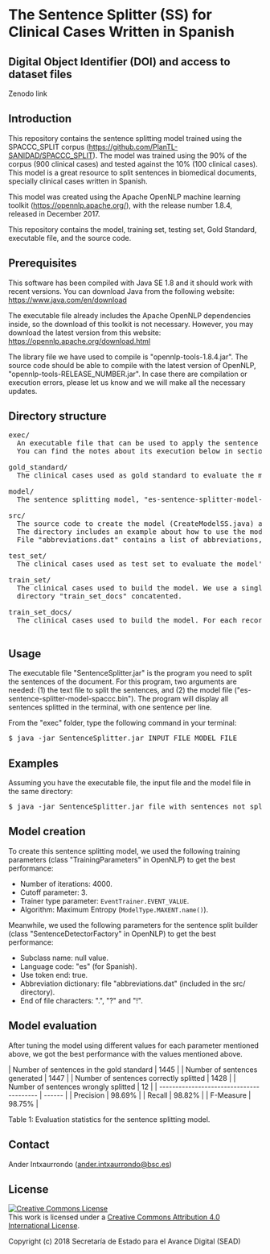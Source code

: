# The Sentence Splitter (SS) for Clinical Cases Written in Spanish

## Digital Object Identifier (DOI) and access to dataset files
Zenodo link

## Introduction
This repository contains the sentence splitting model trained using the SPACCC_SPLIT corpus (https://github.com/PlanTL-SANIDAD/SPACCC_SPLIT). The model was trained using the 90% of the corpus (900 clinical cases) and tested against the 10% (100 clinical cases). This model is a great resource to split sentences in biomedical documents, specially clinical cases written in Spanish.

This model was created using the Apache OpenNLP machine learning toolkit (https://opennlp.apache.org/), with the release number 1.8.4, released in December 2017. 

This repository contains the model, training set, testing set, Gold Standard, executable file, and the source code.

## Prerequisites
This software has been compiled with Java SE 1.8 and it should work with recent versions. You can download Java from the following website: https://www.java.com/en/download

The executable file already includes the Apache OpenNLP dependencies inside, so the download of this toolkit is not necessary. However, you may download the latest version from this website: https://opennlp.apache.org/download.html

The library file we have used to compile is "opennlp-tools-1.8.4.jar". The source code should be able to compile with the latest version of OpenNLP, "opennlp-tools-RELEASE_NUMBER.jar". In case there are compilation or execution errors, please let us know and we will make all the necessary updates.

## Directory structure
<pre>
exec/
  An executable file that can be used to apply the sentence splitter to your documents. 
  You can find the notes about its execution below in section "Usage".

gold_standard/
  The clinical cases used as gold standard to evaluate the model's performance.
  
model/
  The sentence splitting model, "es-sentence-splitter-model-spaccc.bin", a binary file.
  
src/
  The source code to create the model (CreateModelSS.java) and evaluate it (EvaluateModelSS.java). 
  The directory includes an example about how to use the model inside your code (SentenceSplitter.java).
  File "abbreviations.dat" contains a list of abbreviations, essential to build the model.

test_set/
  The clinical cases used as test set to evaluate the model's performance.

train_set/
  The clinical cases used to build the model. We use a single file with all documents present in 
  directory "train_set_docs" concatented.

train_set_docs/
  The clinical cases used to build the model. For each record the sentences are already splitted.

</pre>

## Usage
The executable file "SentenceSplitter.jar" is the program you need to split the sentences of the document. For this program, two arguments are needed: (1) the text file to split the sentences, and (2) the model file ("es-sentence-splitter-model-spaccc.bin"). The program will display all sentences splitted in the terminal, with one sentence per line.

From the "exec" folder, type the following command in your terminal:

<pre>
$ java -jar SentenceSplitter.jar INPUT_FILE MODEL_FILE
</pre>

## Examples

Assuming you have the executable file, the input file and the model file in the same directory:
<pre>
$ java -jar SentenceSplitter.jar file_with_sentences_not_splitted.txt es-sentence-splitter-model-spaccc.bin
</pre>

## Model creation
To create this sentence splitting model, we used the following training parameters (class "TrainingParameters" in OpenNLP) to get the best performance:
- Number of iterations: 4000.
- Cutoff parameter: 3.
- Trainer type parameter: `EventTrainer.EVENT_VALUE`.
- Algorithm: Maximum Entropy (`ModelType.MAXENT.name()`).

Meanwhile, we used the following parameters for the sentence split builder (class "SentenceDetectorFactory" in OpenNLP) to get the best performance:
- Subclass name: null value.
- Language code: "es" (for Spanish).
- Use token end: true.
- Abbreviation dictionary: file "abbreviations.dat" (included in the src/ directory).
- End of file characters: ".", "?" and "!".

## Model evaluation

After tuning the model using different values for each parameter mentioned above, we got the best performance with the values mentioned above.

| Number of sentences in the gold standard | 1445   |
| Number of sentences generated            | 1447   |
| Number of sentences correctly splitted   | 1428   |
| Number of sentences wrongly splitted     | 12     |
| ---------------------------------------- | ------ |
| Precision                                | 98.69% |
| Recall                                   | 98.82% |
| F-Measure                                | 98.75% |

Table 1: Evaluation statistics for the sentence splitting model.


## Contact

Ander Intxaurrondo (ander.intxaurrondo@bsc.es)


## License

<a rel="license" href="http://creativecommons.org/licenses/by/4.0/"><img alt="Creative Commons License" style="border-width:0" src="https://i.creativecommons.org/l/by/4.0/88x31.png" /></a><br />This work is licensed under a <a rel="license" href="http://creativecommons.org/licenses/by/4.0/">Creative Commons Attribution 4.0 International License</a>.

Copyright (c) 2018 Secretaría de Estado para el Avance Digital (SEAD)

